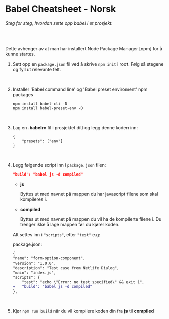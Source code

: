 # Babel Cheatsheet - Norsk

###### Steg for steg, hvordan sette opp babel i et prosjekt.

&nbsp;

Dette avhenger av at man har installert Node Package Manager [npm] for å kunne startes.

1. Sett opp en `package.json` fil ved å skrive `npm init` i root. Følg så stegene og fyll ut relevante felt.

   &nbsp;

1. Installer 'Babel command line' og 'Babel preset enviroment' npm packages

   ```git
   npm install babel-cli -D
   npm install babel-preset-env -D
   ```

   &nbsp;

1. Lag en **.babelrc** fil i prosjektet ditt og legg denne koden inn:

   ```git
   {
       "presets": ["env"]
   }
   ```

   &nbsp;

1. Legg følgende script inn i `package.json` filen:

   ```json
   "build": "babel js -d compiled"
   ```

   - **js**

     Byttes ut med navnet på mappen du har javascript filene som skal kompileres i.

   - **compiled**

     Byttes ut med navnet på mappen du vil ha de kompilerte filene i. Du trenger ikke å lage mappen før du kjører koden.

   Alt settes inn i `"scripts"`, etter `"test"` e.g:

   package.json:

   ```diff
   {
   "name": "form-option-component",
   "version": "1.0.0",
   "description": "Test case from Netlife Dialog",
   "main": "index.js",
   "scripts": {
       "test": "echo \"Error: no test specified\" && exit 1",
   +   "build": "babel js -d compiled"
   },
   ```

   &nbsp;

1. Kjør `npm run build` når du vil kompilere koden din fra **js** til **compiled**
